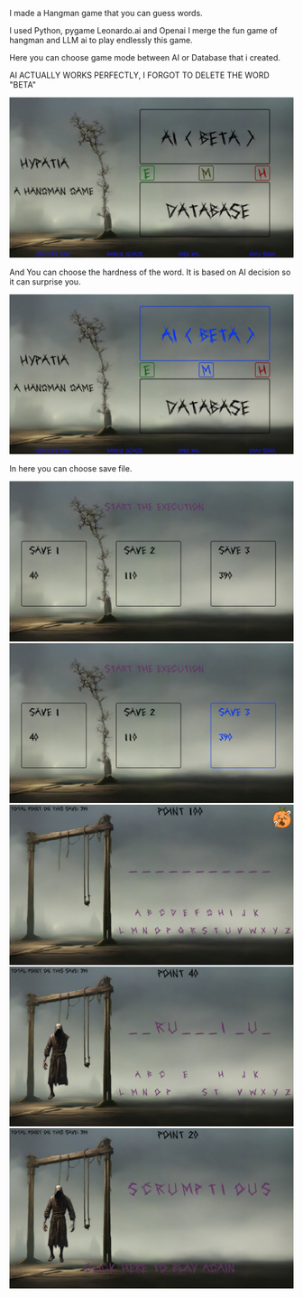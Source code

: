 I made a Hangman game that you can guess words.

I used Python, pygame Leonardo.ai and Openai
I merge the fun game of hangman and LLM ai to play endlessly this game.

Here you can choose game mode between AI or Database that i created.

AI ACTUALLY WORKS PERFECTLY, I FORGOT TO DELETE THE WORD "BETA" 

![image](game_assets/in_game/1.png)

And You can choose the hardness of the word. It is based on AI decision so it can surprise you.

![image](game_assets/in_game/2.png)


In here you can choose save file.



![image](game_assets/in_game/3.png)
![image](game_assets/in_game/4.png)
![image](game_assets/in_game/5.png)
![image](game_assets/in_game/6.png)
![image](game_assets/in_game/7.png)
